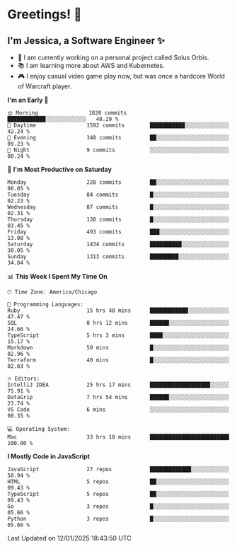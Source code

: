 # Greetings! 🧠

## I'm Jessica, a Software Engineer :sparkles:

- 🌟 I am currently working on a personal project called Solus Orbis.
- 📚 I am learning more about AWS and Kubernetes.
- 🎮 I enjoy casual video game play now, but was once a hardcore World of Warcraft player.

<!--START_SECTION:waka-->
**I'm an Early 🐤** 

```text
🌞 Morning                1820 commits        ████████████░░░░░░░░░░░░░   48.29 % 
🌆 Daytime                1592 commits        ███████████░░░░░░░░░░░░░░   42.24 % 
🌃 Evening                348 commits         ██░░░░░░░░░░░░░░░░░░░░░░░   09.23 % 
🌙 Night                  9 commits           ░░░░░░░░░░░░░░░░░░░░░░░░░   00.24 % 
```
📅 **I'm Most Productive on Saturday** 

```text
Monday                   228 commits         ██░░░░░░░░░░░░░░░░░░░░░░░   06.05 % 
Tuesday                  84 commits          █░░░░░░░░░░░░░░░░░░░░░░░░   02.23 % 
Wednesday                87 commits          █░░░░░░░░░░░░░░░░░░░░░░░░   02.31 % 
Thursday                 130 commits         █░░░░░░░░░░░░░░░░░░░░░░░░   03.45 % 
Friday                   493 commits         ███░░░░░░░░░░░░░░░░░░░░░░   13.08 % 
Saturday                 1434 commits        ██████████░░░░░░░░░░░░░░░   38.05 % 
Sunday                   1313 commits        █████████░░░░░░░░░░░░░░░░   34.84 % 
```


📊 **This Week I Spent My Time On** 

```text
🕑︎ Time Zone: America/Chicago

💬 Programming Languages: 
Ruby                     15 hrs 48 mins      ████████████░░░░░░░░░░░░░   47.47 % 
SQL                      8 hrs 12 mins       ██████░░░░░░░░░░░░░░░░░░░   24.66 % 
TypeScript               5 hrs 3 mins        ████░░░░░░░░░░░░░░░░░░░░░   15.17 % 
Markdown                 59 mins             █░░░░░░░░░░░░░░░░░░░░░░░░   02.96 % 
Terraform                40 mins             █░░░░░░░░░░░░░░░░░░░░░░░░   02.03 % 

🔥 Editors: 
IntelliJ IDEA            25 hrs 17 mins      ███████████████████░░░░░░   75.91 % 
DataGrip                 7 hrs 54 mins       ██████░░░░░░░░░░░░░░░░░░░   23.74 % 
VS Code                  6 mins              ░░░░░░░░░░░░░░░░░░░░░░░░░   00.35 % 

💻 Operating System: 
Mac                      33 hrs 18 mins      █████████████████████████   100.00 % 
```

**I Mostly Code in JavaScript** 

```text
JavaScript               27 repos            █████████████░░░░░░░░░░░░   50.94 % 
HTML                     5 repos             ██░░░░░░░░░░░░░░░░░░░░░░░   09.43 % 
TypeScript               5 repos             ██░░░░░░░░░░░░░░░░░░░░░░░   09.43 % 
Go                       3 repos             █░░░░░░░░░░░░░░░░░░░░░░░░   05.66 % 
Python                   3 repos             █░░░░░░░░░░░░░░░░░░░░░░░░   05.66 % 
```




 Last Updated on 12/01/2025 18:43:50 UTC
<!--END_SECTION:waka-->

<!--
**jessikuh/jessikuh** is a ✨ _special_ ✨ repository because its `README.md` (this file) appears on your GitHub profile.

Here are some ideas to get you started:

- 🔭 I’m currently working on ...
- 🌱 I’m currently learning ...
- 👯 I’m looking to collaborate on ...
- 🤔 I’m looking for help with ...
- 💬 Ask me about ...
- 📫 How to reach me: ...
- 😄 Pronouns: ...
- ⚡ Fun fact: ...
-->

